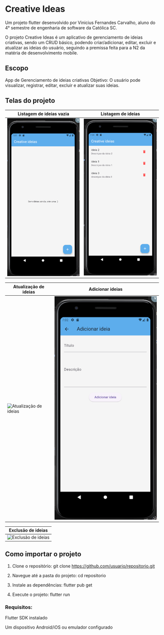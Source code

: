 # Creative Ideas

Um projeto flutter desenvolvido por Vinicius Fernandes Carvalho, aluno do 4° semestre de engenharia de software da Católica SC.

O projeto Creative Ideas é um aplicativo de gerenciamento de ideias criativas, sendo um CRUD básico, podendo criar/adicionar, editar, excluir e atualizar as ideias do usuário, seguindo a premissa feita para a N2 da matéria de desenvolvimento mobile.

## Escopo
App de Gerenciamento de ideias criativas
Objetivo: O usuário pode visualizar, registrar, editar, excluir e atualizar suas ideias.


## Telas do projeto

| Listagem de ideias vazia | Listagem de ideias |
|--------------|-----------------------|
| ![Listagem de ideias vazia](screenshots/lista-de-ideias-1.png) | ![Listagem de ideias](screenshots/lista-de-ideias-2.png) |

| Atualização de ideias | Adicionar ideias |
|--------------------------|----------------------------|
| ![Atualização de ideias](screenshots/atualização-de-ideias-1.png) | ![Adicionar ideias](screenshots/adicionar-ideias-1.png) |

| Exclusão de ideias |
|--------------------------|
| ![Exclusão de ideias](screenshots/exclusão-de-ideias-1.png) |

## Como importar o projeto

1. Clone o repositório:
   git clone https://github.com/usuario/repositorio.git

2. Navegue até a pasta do projeto:
   cd repositorio

3. Instale as dependências:
   flutter pub get

4. Execute o projeto:
   flutter run

### Requisitos:
Flutter SDK instalado

Um dispositivo Android/iOS ou emulador configurado
